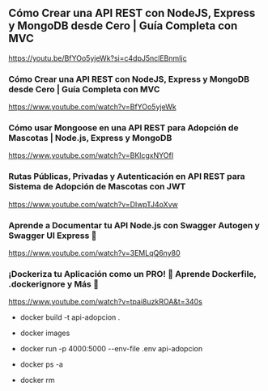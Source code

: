 
## Cómo Crear una API REST con NodeJS, Express y MongoDB desde Cero | Guía Completa con MVC

https://youtu.be/BfYOo5yjeWk?si=c4dpJ5nclEBnmIjc

### Cómo Crear una API REST con NodeJS, Express y MongoDB desde Cero | Guía Completa con MVC
https://www.youtube.com/watch?v=BfYOo5yjeWk

### Cómo usar Mongoose en una API REST para Adopción de Mascotas | Node.js, Express y MongoDB
https://www.youtube.com/watch?v=BKlcgxNYOfI

### Rutas Públicas, Privadas y Autenticación en API REST para Sistema de Adopción de Mascotas con JWT
https://www.youtube.com/watch?v=DIwpTJ4oXvw

### Aprende a Documentar tu API Node.js con Swagger Autogen y Swagger UI Express 🚀
https://www.youtube.com/watch?v=3EMLqQ6ny80

### ¡Dockeriza tu Aplicación como un PRO! 🐳 Aprende Dockerfile, .dockerignore y Más 🚀
https://www.youtube.com/watch?v=tpai8uzkROA&t=340s

- docker build -t api-adopcion .

- docker images 

- docker run -p 4000:5000 --env-file .env api-adopcion

- docker ps -a

- docker rm